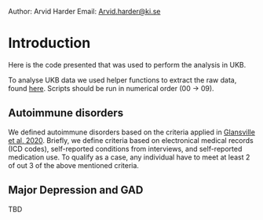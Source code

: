 Author: Arvid Harder Email: [Arvid.harder\@ki.se](mailto:Arvid.harder@ki.se)

# Introduction

Here is the code presented that was used to perform the analysis in UKB.

To analyse UKB data we used helper functions to extract the raw data, found [here](src/functions.R). Scripts should be run in numerical order (00 -\> 09).

## Autoimmune disorders

We defined autoimmune disorders based on the criteria applied in [Glansville et al, 2020](https://www.bpsgos.org/article/S2667-1743(21)00004-5/fulltext). Briefly, we define criteria based on electronical medical records (ICD codes), self-reported conditions from interviews, and self-reported medication use. To qualify as a case, any individual have to meet at least 2 of out 3 of the above mentioned criteria.

## Major Depression and GAD

TBD
